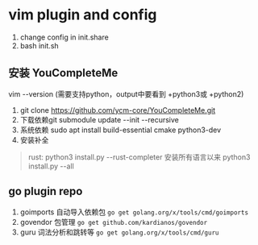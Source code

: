 # vim plugin and config

1. change config in init.share
2. bash init.sh

## 安装 YouCompleteMe

vim --version (需要支持python，output中要看到 +python3或 +python2)

1. git clone https://github.com/ycm-core/YouCompleteMe.git
2. 下载依赖git submodule update --init --recursive
3. 系统依赖 sudo apt install build-essential cmake python3-dev
4. 安装补全
> rust: python3 install.py --rust-completer
> 安装所有语言以来 python3 install.py --all

## go plugin repo

1. goimports 自动导入依赖包  `go get golang.org/x/tools/cmd/goimports`
2. govendor  包管理 `go get github.com/kardianos/govendor`
3. guru      词法分析和跳转等  `go get golang.org/x/tools/cmd/guru`
